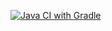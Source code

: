 [![Java CI with Gradle](https://github.com/MRomaniak/pipeline-report/actions/workflows/pipeline_config.yml/badge.svg)](https://github.com/MRomaniak/pipeline-report/actions/workflows/pipeline_config.yml)
